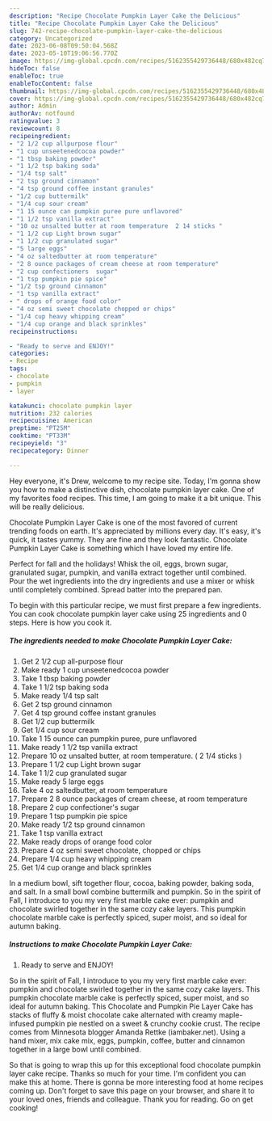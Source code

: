 ```yaml
---
description: "Recipe Chocolate Pumpkin Layer Cake the Delicious"
title: "Recipe Chocolate Pumpkin Layer Cake the Delicious"
slug: 742-recipe-chocolate-pumpkin-layer-cake-the-delicious
category: Uncategorized
date: 2023-06-08T09:50:04.568Z
date: 2023-05-10T19:06:56.770Z
image: https://img-global.cpcdn.com/recipes/5162355429736448/680x482cq70/chocolate-pumpkin-layer-cake-recipe-main-photo.jpg
hideToc: false
enableToc: true
enableTocContent: false
thumbnail: https://img-global.cpcdn.com/recipes/5162355429736448/680x482cq70/chocolate-pumpkin-layer-cake-recipe-main-photo.jpg
cover: https://img-global.cpcdn.com/recipes/5162355429736448/680x482cq70/chocolate-pumpkin-layer-cake-recipe-main-photo.jpg
author: Admin
authorAv: notfound
ratingvalue: 3
reviewcount: 8
recipeingredient:
- "2 1/2 cup allpurpose flour"
- "1 cup unseetenedcocoa powder"
- "1 tbsp baking powder"
- "1 1/2 tsp baking soda"
- "1/4 tsp salt"
- "2 tsp ground cinnamon"
- "4 tsp ground coffee instant granules"
- "1/2 cup buttermilk"
- "1/4 cup sour cream"
- "1 15 ounce can pumpkin puree pure unflavored"
- "1 1/2 tsp vanilla extract"
- "10 oz unsalted butter at room temperature  2 14 sticks "
- "1 1/2 cup Light brown sugar"
- "1 1/2 cup granulated sugar"
- "5 large eggs"
- "4 oz saltedbutter at room temperature"
- "2 8 ounce packages of cream cheese at room temperature"
- "2 cup confectioners  sugar"
- "1 tsp pumpkin pie spice"
- "1/2 tsp ground cinnamon"
- "1 tsp vanilla extract"
- " drops of orange food color"
- "4 oz semi sweet chocolate chopped or chips"
- "1/4 cup heavy whipping cream"
- "1/4 cup orange and black sprinkles"
recipeinstructions:

- "Ready to serve and ENJOY!"
categories:
- Recipe
tags:
- chocolate
- pumpkin
- layer

katakunci: chocolate pumpkin layer 
nutrition: 232 calories
recipecuisine: American
preptime: "PT25M"
cooktime: "PT33M"
recipeyield: "3"
recipecategory: Dinner

---
```



Hey everyone, it's Drew, welcome to my recipe site. Today, I'm gonna show you how to make a distinctive dish, chocolate pumpkin layer cake. One of my favorites food recipes. This time, I am going to make it a bit unique. This will be really delicious.

Chocolate Pumpkin Layer Cake is one of the most favored of current trending foods on earth. It's appreciated by millions every day. It's easy, it's quick, it tastes yummy. They are fine and they look fantastic. Chocolate Pumpkin Layer Cake is something which I have loved my entire life.

Perfect for fall and the holidays! Whisk the oil, eggs, brown sugar, granulated sugar, pumpkin, and vanilla extract together until combined. Pour the wet ingredients into the dry ingredients and use a mixer or whisk until completely combined. Spread batter into the prepared pan.


To begin with this particular recipe, we must first prepare a few ingredients. You can cook chocolate pumpkin layer cake using 25 ingredients and 0 steps. Here is how you cook it.

<!--inarticleads1-->

##### The ingredients needed to make Chocolate Pumpkin Layer Cake:

1. Get 2 1/2 cup all-purpose flour
1. Make ready 1 cup unseetenedcocoa powder
1. Take 1 tbsp baking powder
1. Take 1 1/2 tsp baking soda
1. Make ready 1/4 tsp salt
1. Get 2 tsp ground cinnamon
1. Get 4 tsp ground coffee instant granules
1. Get 1/2 cup buttermilk
1. Get 1/4 cup sour cream
1. Take 1 15 ounce can pumpkin puree, pure unflavored
1. Make ready 1 1/2 tsp vanilla extract
1. Prepare 10 oz unsalted butter, at room temperature. ( 2 1/4 sticks )
1. Prepare 1 1/2 cup Light brown sugar
1. Take 1 1/2 cup granulated sugar
1. Make ready 5 large eggs
1. Take 4 oz saltedbutter, at room temperature
1. Prepare 2 8 ounce packages of cream cheese, at room temperature
1. Prepare 2 cup confectioner&#39;s  sugar
1. Prepare 1 tsp pumpkin pie spice
1. Make ready 1/2 tsp ground cinnamon
1. Take 1 tsp vanilla extract
1. Make ready  drops of orange food color
1. Prepare 4 oz semi sweet chocolate, chopped or chips
1. Prepare 1/4 cup heavy whipping cream
1. Get 1/4 cup orange and black sprinkles


In a medium bowl, sift together flour, cocoa, baking powder, baking soda, and salt. In a small bowl combine buttermilk and pumpkin. So in the spirit of Fall, I introduce to you my very first marble cake ever: pumpkin and chocolate swirled together in the same cozy cake layers. This pumpkin chocolate marble cake is perfectly spiced, super moist, and so ideal for autumn baking. 

<!--inarticleads2-->

##### Instructions to make Chocolate Pumpkin Layer Cake:


1. Ready to serve and ENJOY!

So in the spirit of Fall, I introduce to you my very first marble cake ever: pumpkin and chocolate swirled together in the same cozy cake layers. This pumpkin chocolate marble cake is perfectly spiced, super moist, and so ideal for autumn baking. This Chocolate and Pumpkin Pie Layer Cake has stacks of fluffy &amp; moist chocolate cake alternated with creamy maple-infused pumpkin pie nestled on a sweet &amp; crunchy cookie crust. The recipe comes from Minnesota blogger Amanda Rettke (iambaker.net). Using a hand mixer, mix cake mix, eggs, pumpkin, coffee, butter and cinnamon together in a large bowl until combined. 

So that is going to wrap this up for this exceptional food chocolate pumpkin layer cake recipe. Thanks so much for your time. I'm confident you can make this at home. There is gonna be more interesting food at home recipes coming up. Don't forget to save this page on your browser, and share it to your loved ones, friends and colleague. Thank you for reading. Go on get cooking!
